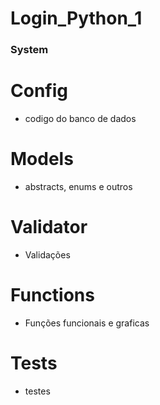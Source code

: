 # Login_Python_1

### System

# Config
- codigo do banco de dados

# Models
- abstracts, enums e outros

# Validator
- Validações

# Functions 
- Funções funcionais e graficas

# Tests
- testes
